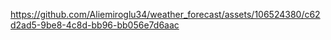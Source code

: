 

https://github.com/Aliemiroglu34/weather_forecast/assets/106524380/c62d2ad5-9be8-4c8d-bb96-bb056e7d6aac

